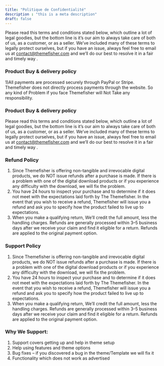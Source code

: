 ```yaml
---
title: "Politique de Confidentialité"
description : "this is a meta description"
draft: false
---
```


Please read this terms and conditions stated below, which outline a lot of legal goodies, but the bottom line is it’s our aim to always take care of both of us, as a customer, or as a seller. We’ve included many of these terms to legally protect ourselves, but if you have an issue, always feel free to email us at contact@themefisher.com and we’ll do our best to resolve it in a fair and timely way .

### Product Buy & delivery policy

1)All payments are processed securely through PayPal or Stripe. Themefisher does not directly process payments through the website. So any kind of Problem if you face Themefisher will Not Take any responsibility.

### Product Buy & delivery policy

Please read this terms and conditions stated below, which outline a lot of legal goodies, but the bottom line is it’s our aim to always take care of both of us, as a customer, or as a seller. We’ve included many of these terms to legally protect ourselves, but if you have an issue, always feel free to email us at contact@themefisher.com and we’ll do our best to resolve it in a fair and timely way .

### Refund Policy

1) Since Themefisher is offering non-tangible and irrevocable digital products, we do NOT issue refunds after a purchase is made. If there is a problem with one of the digital download products or if you experience any difficulty with the download, we will fix the problem.
2) You have 24 hours to inspect your purchase and to determine if it does not meet with the expectations laid forth by The Themefisher. In the event that you wish to receive a refund, Themefisher will issue you a refund and ask you to specify how the product failed to live up to expectations.
3) When you make a qualifying return, We’ll credit the full amount, less the handling charges. Refunds are generally processed within 3–5 business days after we receive your claim and find it eligible for a return. Refunds are applied to the original payment option.

### Support Policy
1) Since Themefisher is offering non-tangible and irrevocable digital products, we do NOT issue refunds after a purchase is made. If there is a problem with one of the digital download products or if you experience any difficulty with the download, we will fix the problem.
2) You have 24 hours to inspect your purchase and to determine if it does not meet with the expectations laid forth by The Themefisher. In the event that you wish to receive a refund, Themefisher will issue you a refund and ask you to specify how the product failed to live up to expectations.
3) When you make a qualifying return, We’ll credit the full amount, less the handling charges. Refunds are generally processed within 3–5 business days after we receive your claim and find it eligible for a return. Refunds are applied to the original payment option.

### Why We Support:

1. Support covers getting up and help in theme setup
2. Help using features and theme options
3. Bug fixes – if you discovered a bug in the theme/Template we will fix it
4. Functionality which does not work as advertised